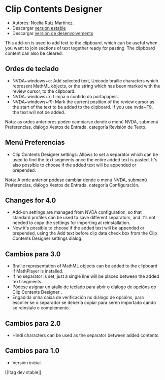 # Clip Contents Designer #
*   Autores: Noelia Ruiz Martínez.
*   Descargar [versión estable][1]
*   Descargar [versión de desenvolvemento][2]

This add-on is used to add text to the clipboard, which can be useful when
you want to join sections of text together ready for pasting.  The clipboard
content can also be cleared.

## Ordes de teclado ##
*   NVDA+windows+c: Add selected text, Unicode braille characters which
    represent MathML objects, or the string which has been marked with the
    review cursor, to the clipboard.
*   NVDA+windows+x: Limpa o contido do portapapeis.
*   NVDA+windows+f9: Mark the current position of the review cursor as the
    start of the text to be added to the clipboard.  If you use nvda+F9, the
    text will not be added.

Nota: as ordes anteriores poden cambiarse dende o menú NVDA, submenú
Preferencias, diálogo Xestos de Entrada, categoría Revisión de Texto.

## Menú Preferencias ##
*   Clip Contents Designer settings: Allows to set a separator which can be used to find the text segments once the entire added text is pasted.
It's also possible to choose if the added text will be appended or prepended.

Nota: A orde anterior pódese cambiar dende o menú NVDA, submenú
Preferencias, diálogo Xestos de Entrada, categoría Configuración.

## Changes for 4.0 ##
*   Add-on settings are managed from NVDA configuration, so that standard
    profiles can be used to save different separators, and it's not needed
    to copy the settings for importing at reinstallation.
*   Now it's possible to choose if the added text will be appended or
    prepended, using the Add text before clip data check box from the Clip
    Contents Designer settings dialog.

## Cambios para 3.0 ##
*   Braille representation of MathML objects can be added to the clipboard
    if MathPlayer is installed.
*   If no separator is set, just a single line will be placed between the
    added text segments.
*   Pódese asignar un atallo de teclado para abrir o diálogo de opcións do
    Clip Contents Designer .
*   Engadida unha caixa de verificación no diálogo de opcións, para escoller
    se o separador se debería copiar para seren importado cando se reinstale
    o complemento.

## Cambios para 2.0 ##
*   Hindi characters can be used as the separator between added contents.

## Cambios para 1.0 ##
*   Versión inicial.

[[!tag dev stable]]

[1]: http://addons.nvda-project.org/files/get.php?file=ccd

[2]: http://addons.nvda-project.org/files/get.php?file=ccd-dev
